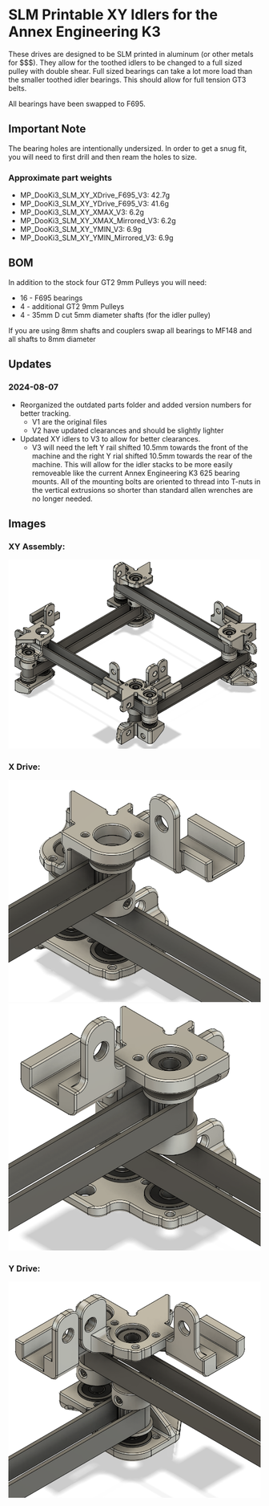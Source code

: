 # SLM Printable XY Idlers for the Annex Engineering K3
These drives are designed to be SLM printed in aluminum (or other metals for $$$).  They allow for the toothed idlers to be changed to a full sized pulley with double shear.  Full sized bearings can take a lot more load than the smaller toothed idler bearings.  This should allow for full tension GT3 belts.

All bearings have been swapped to F695.

## Important Note

The bearing holes are intentionally undersized.  In order to get a snug fit, you will need to first drill and then ream the holes to size.

### Approximate part weights
- MP_DooKi3_SLM_XY_XDrive_F695_V3: 42.7g
- MP_DooKi3_SLM_XY_YDrive_F695_V3: 41.6g
- MP_DooKi3_SLM_XY_XMAX_V3: 6.2g
- MP_DooKi3_SLM_XY_XMAX_Mirrored_V3: 6.2g 
- MP_DooKi3_SLM_XY_YMIN_V3: 6.9g
- MP_DooKi3_SLM_XY_YMIN_Mirrored_V3: 6.9g

## BOM
In addition to the stock four GT2 9mm Pulleys you will need:
- 16 - F695 bearings
- 4 - additional GT2 9mm Pulleys
- 4 - 35mm D cut 5mm diameter shafts (for the idler pulley)

If you are using 8mm shafts and couplers swap all bearings to MF148 and all shafts to 8mm diameter

## Updates
### 2024-08-07
- Reorganized the outdated parts folder and added version numbers for better tracking.
  - V1 are the original files
  - V2 have updated clearances and should be slightly lighter
- Updated XY idlers to V3 to allow for better clearances.
  - V3 will need the left Y rail shifted 10.5mm towards the front of the machine and the right Y rial shifted 10.5mm towards the rear of the machine.  This will allow for the idler stacks to be more easily removeable like the current Annex Engineering K3 625 bearing mounts.  All of the mounting bolts are oriented to thread into T-nuts in the vertical extrusions so shorter than standard allen wrenches are no longer needed. 

## Images
### XY Assembly:
![DooKi3_SLM_XY_Assembly](Images/DooKi3_SLM_XY_Assembly_V6.png)

### X Drive:
![DooKi3_SLM_XDriveFront_F695](Images/DooKi3_SLM_XDriveFront_F695_V6.png)
![DooKi3_SLM_XDriveRear_F695](Images/DooKi3_SLM_XDriveRear_F695_V6.png)

### Y Drive:
![DooKi3_SLM_YDrive_F695](Images/DooKi3_SLM_YDrive_F695_V6.png)


